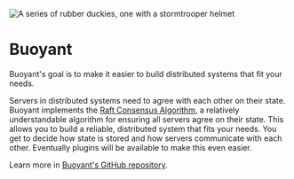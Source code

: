 ![A series of rubber duckies, one with a stormtrooper helmet](/static/f53ff18903bda93b1cc6755f85772d1e/buoyant.jpg)

# Buoyant

Buoyant's goal is to make it easier to build distributed systems that fit your
needs.

Servers in distributed systems need to agree with each other on their state.
Buoyant implements the [Raft Consensus Algorithm](https://raft.github.io), a
relatively understandable algorithm for ensuring all servers agree on their
state. This allows you to build a reliable, distributed system that fits your
needs. You get to decide how state is stored and how servers communicate with
each other. Eventually plugins will be available to make this even easier.

Learn more in [Buoyant's GitHub
repository](https://github.com/novemberborn/buoyant).
